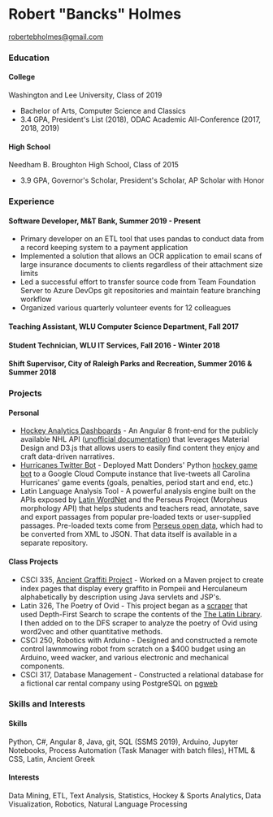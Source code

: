 # Robert "Bancks" Holmes
robertebholmes@gmail.com

### Education
#### College 
Washington and Lee University, Class of 2019
* Bachelor of Arts, Computer Science and Classics
* 3.4 GPA, President's List (2018), ODAC Academic All-Conference (2017, 2018, 2019)

#### High School
Needham B. Broughton High School, Class of 2015
* 3.9 GPA, Governor's Scholar, President's Scholar, AP Scholar with Honor

### Experience
#### Software Developer, M&T Bank, Summer 2019 - Present
* Primary developer on an ETL tool that uses pandas to conduct data from a record keeping system to a payment application
* Implemented a solution that allows an OCR application to email scans of large insurance documents to clients regardless of their attachment size limits
* Led a successful effort to transfer source code from Team Foundation Server to Azure DevOps git repositories and maintain feature branching workflow
* Organized various quarterly volunteer events for 12 colleagues  

#### Teaching Assistant, WLU Computer Science Department, Fall 2017

#### Student Technician, WLU IT Services, Fall 2016 - Winter 2018

#### Shift Supervisor, City of Raleigh Parks and Recreation, Summer 2016 & Summer 2018

### Projects
#### Personal
* [Hockey Analytics Dashboards](https://github.com/holmesr19/canessiteui) - An Angular 8 front-end for the publicly available NHL API ([unofficial documentation](https://github.com/dword4/nhlapi#game-ids)) that leverages Material Design and D3.js that allows users to easily find content they enjoy and craft data-driven narratives.
* [Hurricanes Twitter Bot](https://twitter.com/HurricanesBot) - Deployed Matt Donders' Python [hockey game bot](https://github.com/mattdonders/nhl-twitter-bot) to a Google Cloud Compute instance that live-tweets all Carolina Hurricanes' game events (goals, penalties, period start and end, etc.)  
* Latin Language Analysis Tool - A powerful analysis engine built on the APIs exposed by [Latin WordNet](https://latinwordnet.exeter.ac.uk/) and the Perseus Project (Morpheus morphology API) that helps students and teachers read, annotate, save and export passages from popular pre-loaded texts or user-supplied passages. Pre-loaded texts come from [Perseus open data](https://www.perseus.tufts.edu/hopper/opensource/download), which had to be converted from XML to JSON. That data itself is available in a separate repository.


#### Class Projects
* CSCI 335, [Ancient Graffiti Project](http://ancientgraffiti.org/about/) - Worked on a Maven project to create index pages  that display every graffito in Pompeii and Herculaneum alphabetically by description using Java servlets and JSP's.
* Latin 326, The Poetry of Ovid - This project began as a [scraper](https://github.com/holmesr19/Classics_scraper) that used Depth-First Search to scrape the contents of the [The Latin Library](theLatinLibrary.com). I then added on to the DFS scraper to analyze the poetry of Ovid using word2vec and other quantitative methods. 
* CSCI 250, Robotics with Arduino - Designed and constructed a remote control lawnmowing robot from scratch on a $400 budget using an Arduino, weed wacker, and various electronic and mechanical components.
* CSCI 317, Database Management - Constructed a relational database for a fictional car rental company using PostgreSQL on [pgweb](https://github.com/sosedoff/pgweb)

### Skills and Interests
#### Skills 
Python, C#, Angular 8, Java, git, SQL (SSMS 2019), Arduino, Jupyter Notebooks, Process Automation (Task Manager with batch files), HTML & CSS, Latin, Ancient Greek

#### Interests
Data Mining, ETL, Text Analysis, Statistics, Hockey & Sports Analytics, Data Visualization, Robotics, Natural Language Processing
